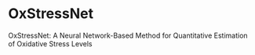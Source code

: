 # OxStressNet
OxStressNet: A Neural Network-Based Method for Quantitative Estimation of Oxidative Stress Levels
